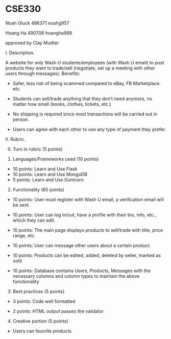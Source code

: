 # CSE330
Noah Gluck 486371 noahg957

Hoang Ha 490708 hoangha998


approved by Clay Mudter

I. Description.

A website for only Wash U students/employees (with Wash U email) to post products they want to trade/sell (negotiate, set up a meeting with other users through messages). Benefits:

- Safer, less risk of being scammed compared to eBay, FB Marketplace. etc.

- Students can sell/trade anything that they don’t need anymore, no matter how small (books, clothes, tickets, etc.)

- No shipping is required since most transactions will be carried out in person.

- Users can agree with each other to use any type of payment they prefer.

II. Rubric.

0. Turn in rubric (5 points)

1. Languages/Frameworks used (10 points)

- 10 points: Learn and Use Flask
- 10 points: Learn and Use MongoDB
- 5 points: Learn and Use Gunicorn

2. Functionality (60 points)

- 10 points: User must register with Wash U email, a verification email will be sent.

- 10 points: User can log in/out, have a profile with their bio, info, etc., which they can edit.

- 10 points: The main page displays products to sell/trade with title, price range, etc.

- 10 points: User can message other users about a certain product.

- 10 points: Products can be edited, added, deleted by seller, marked as sold

- 10 points: Database contains Users, Products, Messages with the necessary columns and column types to maintain the above functionality

3. Best practices (5 points)

- 3 points: Code well formatted

- 2 points: HTML output passes the validator

4. Creative portion (5 points)

- Users can favorite products
